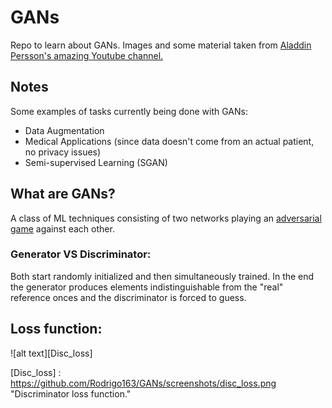 # GANs
Repo to learn about GANs. Images and some material taken from [Aladdin Persson's amazing Youtube channel.](https://www.youtube.com/channel/UCkzW5JSFwvKRjXABI-UTAkQ)

## Notes
Some examples of tasks currently being done with GANs:
- Data Augmentation
- Medical Applications (since data doesn't come from an actual patient, no privacy issues)
- Semi-supervised Learning (SGAN)

## What are GANs?
A class of ML techniques consisting of two networks playing an [adversarial game](https://towardsdatascience.com/a-game-theoretical-approach-for-adversarial-machine-learning-7523914819d5) against each other.

### Generator VS Discriminator: 
Both start randomly initialized and then simultaneously trained. In the end the generator produces elements indistinguishable from the "real" reference onces and the discriminator is forced to guess.

## Loss function:
![alt text][Disc_loss]





[Disc_loss] : https://github.com/Rodrigo163/GANs/screenshots/disc_loss.png "Discriminator loss function."
